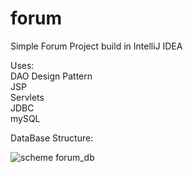 # forum
Simple Forum Project build in IntelliJ IDEA

Uses:    
DAO Design Pattern  
JSP  
Servlets  
JDBC  
mySQL  



DataBase Structure:

![scheme forum_db](https://user-images.githubusercontent.com/32633866/37174851-70afe3ce-2320-11e8-86c7-4686008afadd.JPG)

